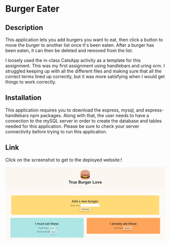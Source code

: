 # Burger Eater

## Description

This application lets you add burgers you want to eat, then click a button to move the burger to another list once it's been eaten. After a burger has been eaten, it can then be deleted and removed from the list. 

I loosely used the in-class CatsApp activity as a template for this assignment. This was my first assignment using handlebars and uring orm. I struggled keeping up with all the different files and making sure that all the correct terms lined up correctly, but it was more satisfying when I would get things to work correctly. 

## Installation
This application requires you to download the express, mysql, and express-handlebars npm packages. Along with that, the user needs to have a connection to the mySQL server in order to create the database and tables needed for this application. Please be sure to check your server connectivity before trying to run this application.

## Link
Click on the screenshot to get to the deployed website:!

<a href="https://guarded-inlet-46841.herokuapp.com/
" target="_blank"><img src="./public/assets/burger-eater.png" 
alt="Burger Page Screenshot" width="700"/></a>
